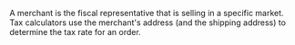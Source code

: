 A merchant is the fiscal representative that is selling in a specific market. Tax calculators use the merchant's address (and the shipping address) to determine the tax rate for an order.
